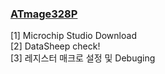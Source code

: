 ### [ATmage328P](https://hastudent.tistory.com/13) 
[1] Microchip Studio Download<br>
[2] DataSheep check!<br>
[3] 레지스터 매크로 설정 및 Debuging<br>